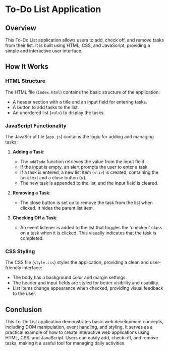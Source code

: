 # To-Do List Application

## Overview

This To-Do List application allows users to add, check off, and remove tasks from their list. It is built using HTML, CSS, and JavaScript, providing a simple and interactive user interface.

## How It Works

### HTML Structure

The HTML file (`index.html`) contains the basic structure of the application:

- A header section with a title and an input field for entering tasks.
- A button to add tasks to the list.
- An unordered list (`<ul>`) to display the tasks.

### JavaScript Functionality

The JavaScript file (`app.js`) contains the logic for adding and managing tasks:

1. **Adding a Task**:
   - The `addTodo` function retrieves the value from the input field.
   - If the input is empty, an alert prompts the user to enter a task.
   - If a task is entered, a new list item (`<li>`) is created, containing the task text and a close button (×).
   - The new task is appended to the list, and the input field is cleared.

2. **Removing a Task**:
   - The close button is set up to remove the task from the list when clicked. It hides the parent list item.

3. **Checking Off a Task**:
   - An event listener is added to the list that toggles the 'checked' class on a task when it is clicked. This visually indicates that the task is completed.

### CSS Styling

The CSS file (`style.css`) styles the application, providing a clean and user-friendly interface:

- The body has a background color and margin settings.
- The header and input fields are styled for better visibility and usability.
- List items change appearance when checked, providing visual feedback to the user.

## Conclusion

This To-Do List application demonstrates basic web development concepts, including DOM manipulation, event handling, and styling. It serves as a practical example of how to create interactive web applications using HTML, CSS, and JavaScript. Users can easily add, check off, and remove tasks, making it a useful tool for managing daily activities.